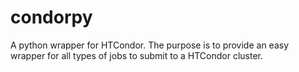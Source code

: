 # condorpy
A python wrapper for HTCondor.
The purpose is to provide an easy wrapper for all types of jobs to submit to
a HTCondor cluster.

